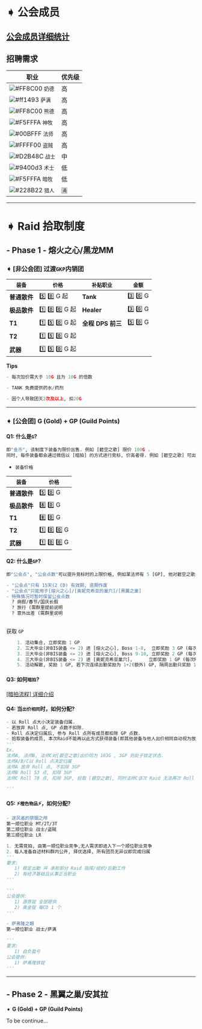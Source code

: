 # ➧ 公会成员
## [公会成员详细统计](https://github.com/Merryday-Hyjal/Guild-Info/projects/1 "公会成员详细统计")
## 招聘需求
|  职业 |  优先级 |
| ------------ | ------------ |
| ![#FF8C00](https://placehold.it/15/FF8C00/000000?text=+) `奶德`  | 高 |
| ![#ff1493](https://placehold.it/15/ff1493/000000?text=+) `萨满`  | 高 |
| ![#FF8C00](https://placehold.it/15/FF8C00/000000?text=+) `熊德`  | 高 |
| ![#F5FFFA](https://placehold.it/15/F5FFFA/000000?text=+) `神牧`  | 高 |
| ![#00BFFF](https://placehold.it/15/00BFFF/000000?text=+) `法师`  | 高 |
| ![#FFFF00](https://placehold.it/15/FFFF00/000000?text=+) `盗贼`  | 高 |
| ![#D2B48C](https://placehold.it/15/D2B48C/000000?text=+) `战士`  | 中 |
| ![#9400d3](https://placehold.it/15/9400d3/000000?text=+) `术士`  | 低 |
| ![#F5FFFA](https://placehold.it/15/F5FFFA/000000?text=+) `暗牧`  | 低 |
| ![#228B22](https://placehold.it/15/228B22/000000?text=+) `猎人`  | :u6e80: |




------------

# ➧ Raid 拾取制度

## - Phase 1 - 熔火之心/黑龙MM

### ➧ [非公会团] **过渡`GKP`内销团**

| `装备`  |  `价格` |  `补贴职业`  | `金额`  |
| ------------ | ------------ | ------------ | ------------ |
| **普通散件** | :five: :zero: G  起 | **Tank**  | :three: :zero: G  |
| **极品散件**| :one: :zero: :zero: G 起| **Healer**  | :three: :zero:  G |
| **T1**  | :one: :five: :zero: G 起| **全程** **DPS 前三**  | :five: :zero:  G |
| **T2**  | :one: :five: :zero: G 起|
| **武器** | :one: :five: :zero: G 起|

**Tips**
```python
- 每次加价需大于 10G 且为 10G 的倍数

- TANK 免费提供药水/药剂

- 因个人导致团灭2次及以上, 扣20G
```

------------


### ➧ [公会团] **G (Gold) + GP (Guild Points)**

#### **Q1:** 什么是`G`? 
```python
即"金币", 该制度下装备为限价出售. 例如 [碧空之歌] 限价 100G .
同时, 每件装备都会通过微信以 [暗拍] 的方式进行竞标, 价高者得. 例如 [碧空之歌] 可出价范围为 [1G - 100G]
```
- `装备价格`

| `装备`  |  `价格` | 
| ------------ | ------------ |
| **普通散件** | :five: :zero: G  |
| **极品散件**| :eight: :zero: G | 
| **T1**  | :eight: :zero: G | 
| **T2**  | :one: :zero: :zero: G |
| **武器** | :one: :zero: :zero: G |

#### **Q2:** 什么是`GP`?
```python
即"公会点", "公会点数"可以提升竞标时的上限价格, 例如某法师有 5 [GP], 他对碧空之歌最高可出价为 [100G + 5GP]
```
```diff
- "公会点"只有 15天(2 CD) 有效期, 逾期作废
- "公会点"只能用于[熔火之心]/[奥妮克希亚的巢穴]/[黑翼之巢]
- 特殊情况可暂时保留公会点数
  ? 病假/春节/国庆长假
  ? 旅行 (需群里提前说明
  ? 意外出差 (需群里说明
  
```
获取 `GP`
```python
    1. 活动集合, 立即奖励 1 GP
    2. 三大毕业(非BIS装备 <= 2) 进 [熔火之心], Boss 1-8,  立即奖励 3 GP (每次Raid有效)
    3. 三大毕业(非BIS装备 <= 2) 进 [熔火之心], Boss 9-10, 立即奖励 2 GP (每次Raid有效)
    4. 三大毕业(非BIS装备 <= 2) 进 [奥妮克希亚巢穴],      立即奖励 1 GP (每次Raid有效)
    5. 活动解散, 奖励 1 GP, 若下次连续出勤奖励为 1+2(额外) GP, 隔周出勤只奖励 1 GP, 连续两周未出勤作废
```

#### **Q3:** 如何`暗拍`?

[[暗拍流程] 详细介绍](https://github.com/Merryday-Hyjal/Guild-Info/blob/master/%E6%9A%97%E6%8B%8D%E6%B5%81%E7%A8%8B.md "[暗拍流程] 详细介绍")


#### **Q4:** 当`出价相同`时，如何分配?
```python
- 以 Roll 点大小决定装备归属.
- 若放弃 Roll 点, GP 点数不扣除.
- Roll 点决定归属后, 参与 Roll 点所有成员都扣除 GP 点数.
- 拾取装备的成员, 本次Raid不能再以此方式获得装备(即其他装备与他人出价相同自动视为放弃Roll点).
'''
Ex.
法师A, 法师B, 法师C对[碧空之歌]出价同为 103G , 3GP 则处于锁定状态.
法师A/B/C以 Roll 点决定归属
法师A 放弃 Roll 点, 不扣除 3GP 
法师B Roll 53 点, 扣除 3GP 
法师C Roll 78 点, 扣除 3GP, 拾取 [碧空之歌], 同时法师C该次 Raid 无法再次 Roll 点

'''
```
#### **Q5:** ⚡️`橙色物品`⚡️，如何分配?

```diff
- 逐风者的禁锢之颅
第一顺位职业 MT/2T/3T
第二顺位职业 战士/盗贼
第三顺位职业 LR
```
```python
1. 无需竞拍, 由第一顺位职业竞争,无人需求即进入下一个顺位职业竞争
2. 每人准备自述材料群内公开, 择优选择, 所有团员无异议即完成归属
'''
要求:
   1) 稳定出勤 并 承担部分 Raid 指挥/组织/后勤工作
   2) 有经济基础且从事正当职业
'''

'''
公会提供:
   1) 源质锭 全部提供
   2) 奥金锭 每CD 1 个
'''
```


```diff
- 萨弗隆之眼
第一顺位职业 战士/萨满
```
```python
'''
要求:
   1) 自负盈亏
公会提供:
   1) 萨弗隆铁锭
'''
```

------------


## - Phase 2 - 黑翼之巢/安其拉

➧ **G (Gold) + GP (Guild Points)**

To be continue...



